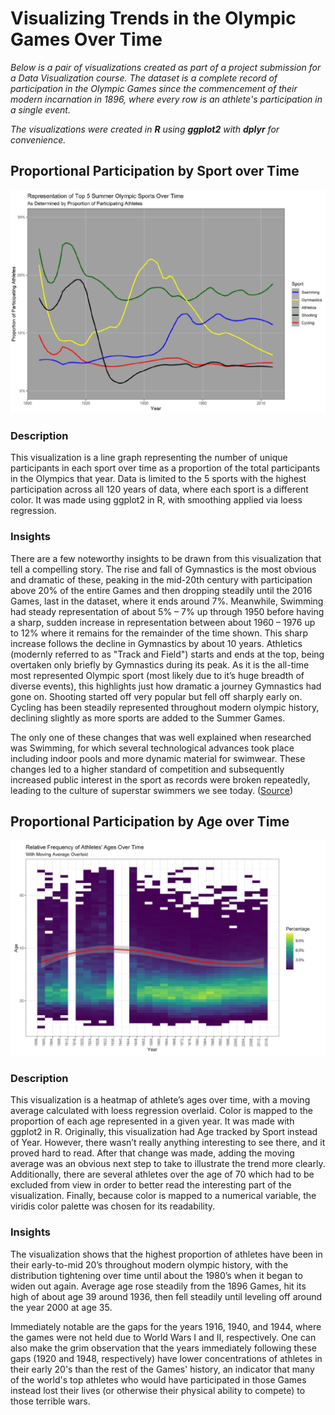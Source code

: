 # Visualizing Trends in the Olympic Games Over Time
*Below is a pair of visualizations created as part of a project submission for a Data Visualization course.
The dataset is a complete record of participation in the Olympic Games since the commencement of their modern
incarnation in 1896, where every row is an athlete's participation in a single event.*

*The visualizations were created in **R** using **ggplot2** with **dplyr** for convenience.*

## Proportional Participation by Sport over Time
![sports-over-time](https://github.com/arosenblum1/arosenblum1/blob/gh-pages/Portfolio/Visualizing%20Trends%20in%20the%20Olympic%20Games%20Over%20Time/sports-over-time.PNG?raw=true)
### Description
This visualization is a line graph representing the number of unique participants in each sport over time
as a proportion of the total participants in the Olympics that year. Data is limited to the 5 sports with the
highest participation across all 120 years of data, where each sport is a different color. It was made using
ggplot2 in R, with smoothing applied via loess regression.

### Insights
There are a few noteworthy insights to be drawn from this visualization that tell a compelling
story. The rise and fall of Gymnastics is the most obvious and dramatic of these, peaking in the mid-20th
century with participation above 20% of the entire Games and then dropping steadily until the 2016
Games, last in the dataset, where it ends around 7%. Meanwhile, Swimming had steady representation of
about 5% – 7% up through 1950 before having a sharp, sudden increase in representation between about
1960 – 1976 up to 12% where it remains for the remainder of the time shown. This sharp increase follows
the decline in Gymnastics by about 10 years. Athletics (modernly referred to as "Track and Field") starts and ends at the top, being overtaken only
briefly by Gymnastics during its peak. As it is the all-time most represented Olympic sport (most likely due
to it’s huge breadth of diverse events), this highlights just how dramatic a journey Gymnastics had gone
on. Shooting started off very popular but fell off sharply early on. Cycling has been steadily represented
throughout modern olympic history, declining slightly as more sports are added to the Summer Games.

The only one of these changes that was well explained when researched was Swimming, for
which several technological advances took place including indoor pools and more dynamic material for
swimwear. These changes led to a higher standard of competition and subsequently increased public
interest in the sport as records were broken repeatedly, leading to the culture of superstar swimmers we
see today. ([Source](https://olympics.com/en/news/the-history-of-olympic-swimming))

## Proportional Participation by Age over Time
![age-over-time](https://github.com/arosenblum1/arosenblum1/blob/gh-pages/Portfolio/Visualizing%20Trends%20in%20the%20Olympic%20Games%20Over%20Time/age-over-time.PNG?raw=true)
### Description
This visualization is a heatmap of athlete’s ages over time, with a moving average calculated with loess
regression overlaid. Color is mapped to the proportion of each age represented in a given year. It was
made with ggplot2 in R. Originally, this visualization had Age tracked by Sport instead of Year. However,
there wasn’t really anything interesting to see there, and it proved hard to read. After that change was
made, adding the moving average was an obvious next step to take to illustrate the trend more clearly.
Additionally, there are several athletes over the age of 70 which had to be excluded from view in order to
better read the interesting part of the visualization. Finally, because color is mapped to a numerical
variable, the viridis color palette was chosen for its readability.

### Insights
The visualization shows that the highest proportion of athletes have been in their early-to-mid 20’s
throughout modern olympic history, with the distribution tightening over time until about the 1980’s when it
began to widen out again. Average age rose steadily from the 1896 Games, hit its high of about age 39
around 1936, then fell steadily until leveling off around the year 2000 at age 35. 

Immediately notable are the gaps for the years 1916, 1940, and 1944, where the games were not held due to 
World Wars I and II, respectively. One can also make the grim observation that the years immediately following
these gaps (1920 and 1948, respectively) have lower concentrations of athletes in their early 20's than the rest
of the Games' history, an indicator that many of the world's top athletes who would have participated in those
Games instead lost their lives (or otherwise their physical ability to compete) to those terrible wars.
